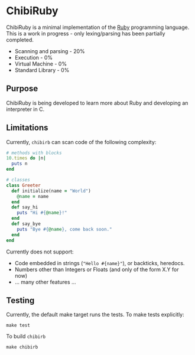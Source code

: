 # ChibiRuby

ChibiRuby is a minimal implementation of the [Ruby](http://www.ruby-lang.org/) programming language. This is a work in progress - only lexing/parsing has been partially completed.

* Scanning and parsing - 20%
* Execution - 0%
* Virtual Machine - 0%
* Standard Library - 0%

## Purpose

ChibiRuby is being developed to learn more about Ruby and developing an interpreter in C.

## Limitations

Currently, `chibirb` can scan code of the following complexity:

```ruby
# methods with blocks
10.times do |n|
  puts n
end
```

```ruby
# classes
class Greeter
  def initialize(name = "World")
    @name = name
  end
  def say_hi
    puts "Hi #{@name}!"
  end
  def say_bye
    puts "Bye #{@name}, come back soon."
  end
end
```

Currently does not support:

* Code embedded in strings (`"Hello #{name}"`), or backticks, heredocs.
* Numbers other than Integers or Floats (and only of the form X.Y for now)
* ... many other features ...

## Testing

Currently, the default make target runs the tests. To make tests explicitly:

`
make test
`

To build `chibirb`

`
make chibirb
`

